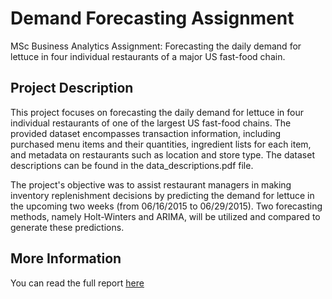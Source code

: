 # Demand Forecasting Assignment 

MSc Business Analytics Assignment: Forecasting the daily demand for lettuce in four individual restaurants of a major US fast-food chain.

## Project Description 

This project focuses on forecasting the daily demand for lettuce in four individual restaurants of one of the largest US fast-food chains. The provided dataset encompasses transaction information, including purchased menu items and their quantities, ingredient lists for each item, and metadata on restaurants such as location and store type. The dataset descriptions can be found in the data_descriptions.pdf file. 

The project's objective was to assist restaurant managers in making inventory replenishment decisions by predicting the demand for lettuce in the upcoming two weeks (from 06/16/2015 to 06/29/2015). Two forecasting methods, namely Holt-Winters and ARIMA, will be utilized and compared to generate these predictions.

## More Information

You can read the full report [here](https://htmlpreview.github.io/?https://github.com/mirazach/assignment-forecasting/blob/4083447851443fb64f10d4eb6da92b9fceb4dcf7/Report.html)
